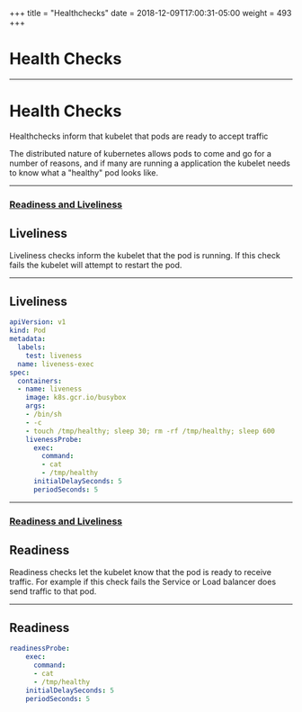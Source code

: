 +++
title = "Healthchecks"
date = 2018-12-09T17:00:31-05:00
weight = 493
+++

# Health Checks

---

# Health Checks

Healthchecks inform that kubelet that pods are ready to accept traffic


The distributed nature of kubernetes allows pods to come and go for a number of reasons, and if many are running
 a application the kubelet needs to know what a "healthy" pod looks like. 
 
---

### [Readiness and Liveliness](https://kubernetes.io/docs/tasks/configure-pod-container/configure-liveness-readiness-probes/)

## Liveliness

Liveliness checks inform the kubelet that the pod is running. If this check fails the kubelet will attempt to restart the pod.

---

## Liveliness

```yaml
apiVersion: v1
kind: Pod
metadata:
  labels:
    test: liveness
  name: liveness-exec
spec:
  containers:
  - name: liveness
    image: k8s.gcr.io/busybox
    args:
    - /bin/sh
    - -c
    - touch /tmp/healthy; sleep 30; rm -rf /tmp/healthy; sleep 600
    livenessProbe:
      exec:
        command:
        - cat
        - /tmp/healthy
      initialDelaySeconds: 5
      periodSeconds: 5
 ```
 
---
 

### [Readiness and Liveliness](https://kubernetes.io/docs/tasks/configure-pod-container/configure-liveness-readiness-probes/)


## Readiness

Readiness checks let the kubelet know that the pod is ready to receive traffic. For example if this check fails the Service or Load balancer does send traffic to that pod.

---

## Readiness

```yaml
readinessProbe:
    exec:
      command:
      - cat
      - /tmp/healthy
    initialDelaySeconds: 5
    periodSeconds: 5
```

